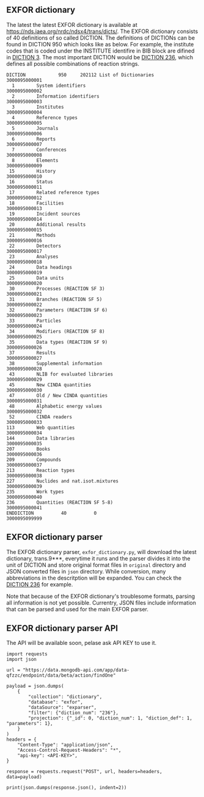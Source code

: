 ## EXFOR dictionary
The latest the latest EXFOR dictionary is available at https://nds.iaea.org/nrdc/ndsx4/trans/dicts/. 
The EXFOR dictionary consists of 40 definitions of so called DICTION. The definitions of DICTIONs can be found in DICTION 950 which looks like as below. For example, the institute codes that is coded under the INSTITUTE identifire in BIB block are difined in [DICTION   3](original/diction25.dat). The most important DICTION would be [DICTION   236](original/diction236.dat), which defines all possible combinations of reaction strings.

```
DICTION            950     202112 List of Dictionaries            3000095000001 
  1        System identifiers                                     3000095000002 
  2        Information identifiers                                3000095000003 
  3        Institutes                                             3000095000004 
  4        Reference types                                        3000095000005 
  5        Journals                                               3000095000006 
  6        Reports                                                3000095000007 
  7        Conferences                                            3000095000008 
  8        Elements                                               3000095000009 
 15        History                                                3000095000010 
 16        Status                                                 3000095000011 
 17        Related reference types                                3000095000012 
 18        Facilities                                             3000095000013 
 19        Incident sources                                       3000095000014 
 20        Additional results                                     3000095000015 
 21        Methods                                                3000095000016 
 22        Detectors                                              3000095000017 
 23        Analyses                                               3000095000018 
 24        Data headings                                          3000095000019 
 25        Data units                                             3000095000020 
 30        Processes (REACTION SF 3)                              3000095000021 
 31        Branches (REACTION SF 5)                               3000095000022 
 32        Parameters (REACTION SF 6)                             3000095000023 
 33        Particles                                              3000095000024 
 34        Modifiers (REACTION SF 8)                              3000095000025 
 35        Data types (REACTION SF 9)                             3000095000026 
 37        Results                                                3000095000027 
 38        Supplemental information                               3000095000028 
 43        NLIB for evaluated libraries                           3000095000029 
 45        New CINDA quantities                                   3000095000030 
 47        Old / New CINDA quantities                             3000095000031 
 48        Alphabetic energy values                               3000095000032 
 52        CINDA readers                                          3000095000033 
113        Web quantities                                         3000095000034 
144        Data libraries                                         3000095000035 
207        Books                                                  3000095000036 
209        Compounds                                              3000095000037 
213        Reaction types                                         3000095000038 
227        Nuclides and nat.isot.mixtures                         3000095000039 
235        Work types                                             3000095000040 
236        Quantities (REACTION SF 5-8)                           3000095000041 
ENDDICTION          40          0                                 3000095099999 
```


## EXFOR dictionary parser
The EXFOR dictionary parser, ``exfor_dictionary.py``, will download the latest dictionary, trans.9***,  everytime it runs and the parser divides it into the unit of DICTION and store original format files in ``original`` directory and JSON converted files in ``json`` directory. While conversion, many abbreviations in the descritption will be expanded. You can check the [DICTION   236](json/diction236.json) for example.

Note that because of the EXFOR dictionary's troublesome formats, parsing all information is not yet possible. Currentry, JSON files include information that can be parsed and used for the main EXFOR parser. 


## EXFOR dictionary parser API
The API will be available soon, pelase ask API KEY to use it.

```
import requests
import json

url = "https://data.mongodb-api.com/app/data-qfzzc/endpoint/data/beta/action/findOne"

payload = json.dumps(
    {
        "collection": "dictionary",
        "database": "exfor",
        "dataSource": "exparser",
        "filter": {"diction_num": "236"},
        "projection": {"_id": 0, "diction_num": 1, "diction_def": 1, "parameters": 1},
    }
)
headers = {
    "Content-Type": "application/json",
    "Access-Control-Request-Headers": "*",
    "api-key": <API-KEY>",
}

response = requests.request("POST", url, headers=headers, data=payload)

print(json.dumps(response.json(), indent=2))
```